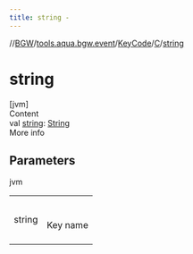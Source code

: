 ```yaml
---
title: string -
---
```

//[BGW](../../../../index.md)/[tools.aqua.bgw.event](../../index.md)/[KeyCode](../index.md)/[C](index.md)/[string](string.md)



# string  
[jvm]  
Content  
val [string](string.md): [String](https://kotlinlang.org/api/latest/jvm/stdlib/kotlin/-string/index.html)  
More info  


## Parameters  
  
jvm  
  
| | |
|---|---|
| <a name="tools.aqua.bgw.event/KeyCode.C/string/#/PointingToDeclaration/"></a>string| <a name="tools.aqua.bgw.event/KeyCode.C/string/#/PointingToDeclaration/"></a><br><br>Key name<br><br>|
  
  



